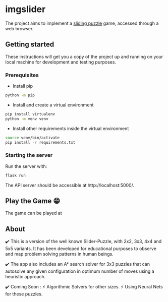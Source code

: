 # imgslider

The project aims to implement a [sliding puzzle](https://en.wikipedia.org/wiki/Sliding_puzzle) game, accessed through a web browser.<br/>

## Getting started

These instructions will get you a copy of the project up and running on your local machine for development and testing purposes.

### Prerequisites

- Install pip
```bash
python -m pip
```
- Install and create a virtual environment
```bash
pip install virtualenv
python -m venv venv
```
- Install other requirements inside the virtual environment
```bash
source venv/bin/activate
pip install -r requirements.txt
```
### Starting the server
Run the server with:
```bash
flask run
```
The API server should be accessible at http://localhost:5000/.

## Play the Game 😁
The game can be played at [](https://imgslider.herokuapp.com/)

## About 
✔️ This is a version of the well known Slider-Puzzle, with 2x2, 3x3, 4x4 and 5x5 variants. It has been developed for educational purposes to observe and map   problem solving patterns in human beings.

✔️ The app also includes an A* search solver for 3x3 puzzles that can autosolve any given configuration in optimum number of moves using a heuristic approach.

✔️ Coming Soon :
      ⚡ Algorithmic Solvers for other sizes.
      ⚡ Using Neural Nets for these puzzles.
